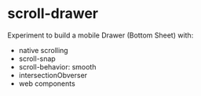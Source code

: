 # scroll-drawer

Experiment to build a mobile Drawer (Bottom Sheet) with:

- native scrolling
- scroll-snap
- scroll-behavior: smooth
- intersectionObverser
- web components
